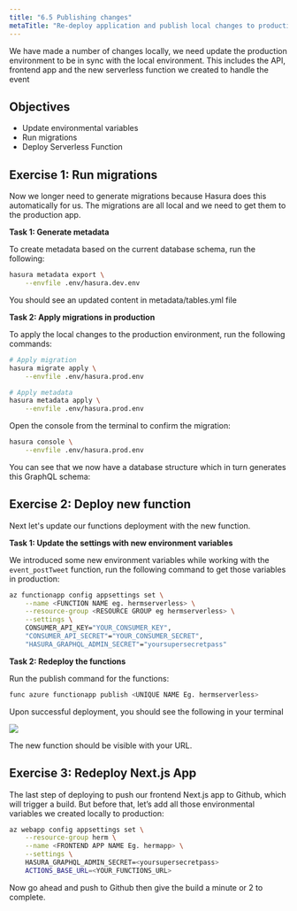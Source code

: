 ```yaml
---
title: "6.5 Publishing changes"
metaTitle: "Re-deploy application and publish local changes to production"
---
```


We have made a number of changes locally, we need update the production environment to be in sync with the local environment. This includes the API, frontend app and the new serverless function we created to handle the event

## Objectives

- Update environmental variables
- Run migrations
- Deploy Serverless Function

## Exercise 1: Run migrations

Now we longer need to generate migrations because Hasura does this automatically for us. The migrations are all local and we need to get them to the production app.

**Task 1: Generate metadata**

To create metadata based on the current database schema, run the following:

```bash
hasura metadata export \
    --envfile .env/hasura.dev.env
```

You should see an updated content in metadata/tables.yml file

**Task 2: Apply migrations in production**

To apply the local changes to the production environment, run the following commands:

```bash
# Apply migration
hasura migrate apply \
    --envfile .env/hasura.prod.env
```

```bash
# Apply metadata
hasura metadata apply \
    --envfile .env/hasura.prod.env
```

Open the console from the terminal to confirm the migration:

```bash
hasura console \
    --envfile .env/hasura.prod.env
```


You can see that we now have a database structure which in turn generates this GraphQL schema:

## Exercise 2: Deploy new function

Next let's update our functions deployment with the new function.

**Task 1: Update the settings with new environment variables**

We introduced some new environment variables while working with the `event_postTweet` function, run the following command to get those variables in production:

```bash
az functionapp config appsettings set \
    --name <FUNCTION NAME eg. hermserverless> \
    --resource-group <RESOURCE GROUP eg hermserverless> \
    --settings \
    CONSUMER_API_KEY="YOUR_CONSUMER_KEY",
    "CONSUMER_API_SECRET"="YOUR_CONSUMER_SECRET",
    "HASURA_GRAPHQL_ADMIN_SECRET"="yoursupersecretpass"
```

**Task 2: Redeploy the functions**

Run the publish command for the functions:

```bash
func azure functionapp publish <UNIQUE NAME Eg. hermserverless>
```

Upon successful deployment, you should see the following in your terminal

![](https://paper-attachments.dropbox.com/s_A1A0E77332EB516A55B20A9874A0C7735C43BC1EFCB6880379E198D45BF72020_1600681814461_Screenshot+2020-09-13+at+11.15.44+PM.png)

The new function should be visible with your URL.

## Exercise 3: Redeploy Next.js App

The last step of deploying to push our frontend Next.js app to Github, which will trigger a build. But before that, let’s add all those environmental variables we created locally to production:

```bash
az webapp config appsettings set \
    --resource-group herm \
    --name <FRONTEND APP NAME Eg. hermapp> \
    --settings \
    HASURA_GRAPHQL_ADMIN_SECRET=<yoursupersecretpass>
    ACTIONS_BASE_URL=<YOUR_FUNCTIONS_URL>
```

Now go ahead and push to Github then give the build a minute or 2 to complete.
